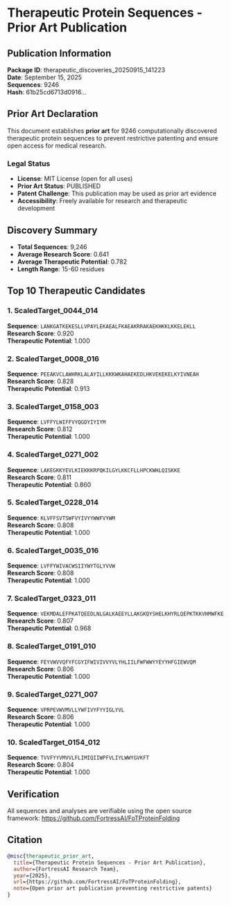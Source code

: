 # Therapeutic Protein Sequences - Prior Art Publication

## Publication Information

**Package ID**: therapeutic_discoveries_20250915_141223  
**Date**: September 15, 2025  
**Sequences**: 9246  
**Hash**: 61b25cd6713d0916...  

## Prior Art Declaration

This document establishes **prior art** for 9246 computationally discovered therapeutic protein sequences to prevent restrictive patenting and ensure open access for medical research.

### Legal Status
- **License**: MIT License (open for all uses)
- **Prior Art Status**: PUBLISHED
- **Patent Challenge**: This publication may be used as prior art evidence
- **Accessibility**: Freely available for research and therapeutic development

## Discovery Summary

- **Total Sequences**: 9,246
- **Average Research Score**: 0.641
- **Average Therapeutic Potential**: 0.782
- **Length Range**: 15-60 residues

## Top 10 Therapeutic Candidates


### 1. ScaledTarget_0044_014
**Sequence**: `LANKGATKEKESLLVPAYLEKAEALFKAEAKRRAKAEKHKKLKKELEKLL`  
**Research Score**: 0.920  
**Therapeutic Potential**: 1.000  

### 2. ScaledTarget_0008_016
**Sequence**: `PEEAKVCLAWHRKLALAYILLKKKWKAHAEKEDLHKVEKEKELKYIVNEAH`  
**Research Score**: 0.828  
**Therapeutic Potential**: 0.913  

### 3. ScaledTarget_0158_003
**Sequence**: `LVFFYLWIFFVYQGDYIYIYM`  
**Research Score**: 0.812  
**Therapeutic Potential**: 1.000  

### 4. ScaledTarget_0271_002
**Sequence**: `LAKEGKKYEVLKIEKKKRPQKILGYLKKCFLLHPCKWHLQISKKE`  
**Research Score**: 0.811  
**Therapeutic Potential**: 0.860  

### 5. ScaledTarget_0228_014
**Sequence**: `KLVFFSVTSWFVYIVYYWWFVYWM`  
**Research Score**: 0.808  
**Therapeutic Potential**: 1.000  

### 6. ScaledTarget_0035_016
**Sequence**: `LVFFYWIVACWSIIYWYTGLYVVW`  
**Research Score**: 0.808  
**Therapeutic Potential**: 1.000  

### 7. ScaledTarget_0323_011
**Sequence**: `VEKMDALEFPKATQEEDLNLGALKAEEYLLAKGKQYSHELKHYRLQEPKTKKVHMWFKE`  
**Research Score**: 0.807  
**Therapeutic Potential**: 0.968  

### 8. ScaledTarget_0191_010
**Sequence**: `FEYVWVVQFYFCGYIFWIVIVVYVLYHLIILFWFWWYYEYYHFGIEWVQM`  
**Research Score**: 0.806  
**Therapeutic Potential**: 1.000  

### 9. ScaledTarget_0271_007
**Sequence**: `VPRPEVWVMVLLYWFIVYFYYIGLYVL`  
**Research Score**: 0.806  
**Therapeutic Potential**: 1.000  

### 10. ScaledTarget_0154_012
**Sequence**: `TVVFYYVMVVLFLIMIQIIWPFVLIYLWWYGVKFT`  
**Research Score**: 0.804  
**Therapeutic Potential**: 1.000  

## Verification

All sequences and analyses are verifiable using the open source framework:
https://github.com/FortressAI/FoTProteinFolding

## Citation

```bibtex
@misc{therapeutic_prior_art,
  title={Therapeutic Protein Sequences - Prior Art Publication},
  author={FortressAI Research Team},
  year={2025},
  url={https://github.com/FortressAI/FoTProteinFolding},
  note={Open prior art publication preventing restrictive patents}
}
```
